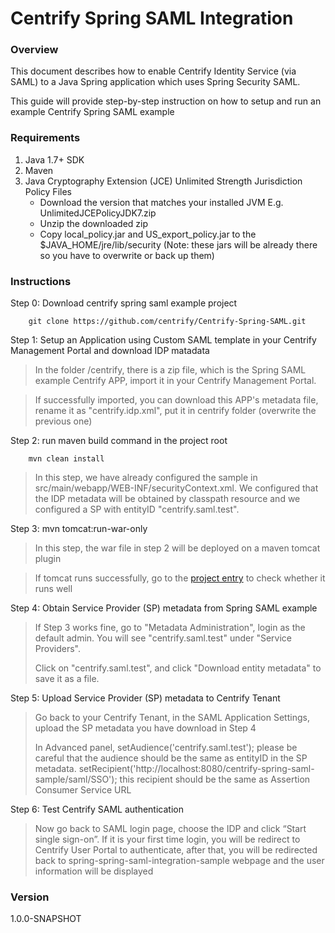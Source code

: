 # Centrify Spring SAML Integration

### Overview
This document describes how to enable Centrify Identity Service (via SAML) to a Java Spring application which uses Spring Security SAML.   

This guide will provide step-by-step instruction on how to setup and run an example Centrify Spring SAML example 

### Requirements
1. Java 1.7+ SDK
2. Maven
3. Java Cryptography Extension (JCE) Unlimited Strength Jurisdiction Policy Files
    * Download the version that matches your installed JVM E.g. UnlimitedJCEPolicyJDK7.zip
    * Unzip the downloaded zip 
    * Copy local_policy.jar and US_export_policy.jar to the $JAVA_HOME/jre/lib/security (Note: these jars will be already there so you have to overwrite or back up them)


### Instructions
Step 0: Download centrify spring saml example project

    	   
	    git clone https://github.com/centrify/Centrify-Spring-SAML.git
	    
Step 1: Setup an Application using Custom SAML template in your Centrify Management Portal and download IDP matadata 
> In the folder /centrify, there is a zip file, which is the Spring SAML example Centrify APP, import it in your Centrify Management Portal. 

> If successfully imported, you can download this APP's metadata file, rename it as "centrify.idp.xml", put it in centrify folder (overwrite the previous one)

Step 2: run maven build command in the project root

        
        mvn clean install
        
>In this step, we have already configured the sample in src/main/webapp/WEB-INF/securityContext.xml. We configured that the IDP metadata will be obtained by classpath resource and we configured a SP with entityID "centrify.saml.test". 
>

Step 3: mvn tomcat:run-war-only
> In this step, the war file in step 2 will be deployed on a maven tomcat plugin

> If tomcat runs successfully, go to the [project entry] to check whether it runs well

Step 4: Obtain Service Provider (SP) metadata from Spring SAML example 
> If Step 3 works fine, go to "Metadata Administration", login as the default admin. You will see "centrify.saml.test" under "Service Providers".
>
> Click on "centrify.saml.test", and click "Download entity metadata" to save it as a file.

Step 5: Upload Service Provider (SP) metadata to Centrify Tenant
> Go back to your Centrify Tenant, in the SAML Application Settings, upload the SP metadata you have download in Step 4
>
> In Advanced panel, setAudience('centrify.saml.test'); please be careful that the audience should be the same as entityID in the SP metadata. setRecipient('http://localhost:8080/centrify-spring-saml-sample/saml/SSO'); this recipient should be the same as Assertion Consumer Service URL

Step 6: Test Centrify SAML authentication
> Now go back to SAML login page, choose the IDP and click “Start single sign-on”.
If it is your first time login, you will be redirect to Centrify User Portal to authenticate, after that, you will be redirected back to spring-spring-saml-integration-sample webpage and the user information will be displayed

### Version
1.0.0-SNAPSHOT

   [spring security saml]: <https://github.com/spring-projects/spring-security-saml>
   [project entry]: <http://localhost:8080/centrify-spring-saml-sample>
